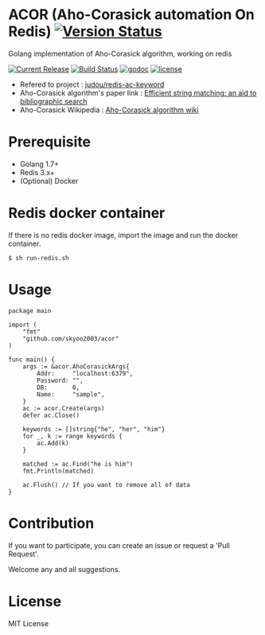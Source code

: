 # ACOR (Aho-Corasick automation On Redis) [![Version Status](https://img.shields.io/badge/v1.0.0-stable-green.svg)](https://github.com/skyoo2003/acor/releases/tag/v1.0.0)
Golang implementation of Aho-Corasick algorithm, working on redis

[![Current Release](https://img.shields.io/github/release/skyoo2003/acor.svg)](https://github.com/skyoo2003/acor/releases/latest)
[![Build Status](https://travis-ci.org/skyoo2003/acor.svg?branch=master)](https://travis-ci.org/skyoo2003/acor)
[![godoc](http://img.shields.io/badge/godoc-reference-blue.svg?style=flat)](https://godoc.org/github.com/skyoo2003/acor)
[![license](https://img.shields.io/github/license/mashape/apistatus.svg)](LICENSE)


* Refered to project : [judou/redis-ac-keyword](https://github.com/judou/redis-ac-keywords)
* Aho-Corasick algorithm's paper link : [Efficient string matching: an aid to bibliographic search](http://dl.acm.org/citation.cfm?id=360855)
* Aho-Corasick Wikipedia : [Aho-Corasick algorithm wiki](https://en.wikipedia.org/wiki/Aho%E2%80%93Corasick_algorithm)

# Prerequisite

* Golang 1.7+
* Redis 3.x+
* (Optional) Docker

# Redis docker container

If there is no redis docker image, import the image and run the docker container.

```
$ sh run-redis.sh
```

# Usage

```
package main

import (
	"fmt"
	"github.com/skyoo2003/acor"
)

func main() {
	args := &acor.AhoCorasickArgs{
		Addr:     "localhost:6379",
		Password: "",
		DB:       0,
		Name:     "sample",
	}
	ac := acor.Create(args)
	defer ac.Close()

	keywords := []string{"he", "her", "him"}
	for _, k := range keywords {
		ac.Add(k)
	}

	matched := ac.Find("he is him")
	fmt.Println(matched)

    ac.Flush() // If you want to remove all of data 
}
```

# Contribution

If you want to participate, you can create an issue or request a 'Pull Request'.

Welcome any and all suggestions.

# License

MIT License
